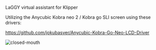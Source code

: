 LaGGY virtual assistant for Klipper


Utilizing the Anycubic Kobra neo 2 / Kobra go SLI screen using these drivers:

https://github.com/jokubasver/Anycubic-Kobra-Go-Neo-LCD-Driver


![closed-mouth](https://github.com/user-attachments/assets/dc605cd4-71ec-4e6b-b27b-74afac130eb0)
